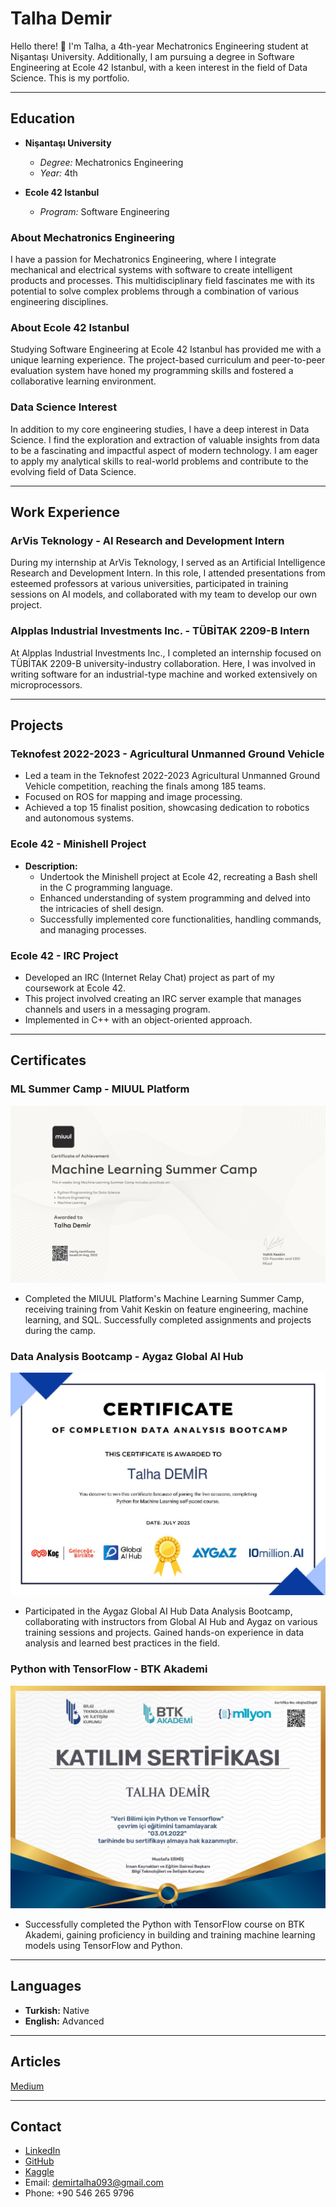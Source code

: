 # Talha Demir

Hello there! 👋 I'm Talha, a 4th-year Mechatronics Engineering student at Nişantaşı University. Additionally, I am pursuing a degree in Software Engineering at Ecole 42 Istanbul, with a keen interest in the field of Data Science. This is my portfolio.

---

## Education

- **Nişantaşı University**
  - *Degree:* Mechatronics Engineering
  - *Year:* 4th

- **Ecole 42 Istanbul**
  - *Program:* Software Engineering

### About Mechatronics Engineering
I have a passion for Mechatronics Engineering, where I integrate mechanical and electrical systems with software to create intelligent products and processes. This multidisciplinary field fascinates me with its potential to solve complex problems through a combination of various engineering disciplines.

### About Ecole 42 Istanbul
Studying Software Engineering at Ecole 42 Istanbul has provided me with a unique learning experience. The project-based curriculum and peer-to-peer evaluation system have honed my programming skills and fostered a collaborative learning environment.

### Data Science Interest
In addition to my core engineering studies, I have a deep interest in Data Science. I find the exploration and extraction of valuable insights from data to be a fascinating and impactful aspect of modern technology. I am eager to apply my analytical skills to real-world problems and contribute to the evolving field of Data Science.

---

## Work Experience

### ArVis Teknology - AI Research and Development Intern
During my internship at ArVis Teknology, I served as an Artificial Intelligence Research and Development Intern. In this role, I attended presentations from esteemed professors at various universities, participated in training sessions on AI models, and collaborated with my team to develop our own project.

### Alpplas Industrial Investments Inc. - TÜBİTAK 2209-B Intern
At Alpplas Industrial Investments Inc., I completed an internship focused on TÜBİTAK 2209-B university-industry collaboration. Here, I was involved in writing software for an industrial-type machine and worked extensively on microprocessors.

---

## Projects

### Teknofest 2022-2023 - Agricultural Unmanned Ground Vehicle
- Led a team in the Teknofest 2022-2023 Agricultural Unmanned Ground Vehicle competition, reaching the finals among 185 teams.
- Focused on ROS for mapping and image processing.
- Achieved a top 15 finalist position, showcasing dedication to robotics and autonomous systems.

### Ecole 42 - Minishell Project
- **Description:**
  - Undertook the Minishell project at Ecole 42, recreating a Bash shell in the C programming language.
  - Enhanced understanding of system programming and delved into the intricacies of shell design.
  - Successfully implemented core functionalities, handling commands, and managing processes.

### Ecole 42 - IRC Project
- Developed an IRC (Internet Relay Chat) project as part of my coursework at Ecole 42.
- This project involved creating an IRC server example that manages channels and users in a messaging program.
- Implemented in C++ with an object-oriented approach.

---

## Certificates

### ML Summer Camp - MIUUL Platform
![ML Summer Camp](img/miuul.png)
- Completed the MIUUL Platform's Machine Learning Summer Camp, receiving training from Vahit Keskin on feature engineering, machine learning, and SQL. Successfully completed assignments and projects during the camp.

### Data Analysis Bootcamp - Aygaz Global AI Hub
![Data Analysis Bootcamp](img/aygaz_hub_page-0001.jpg)
- Participated in the Aygaz Global AI Hub Data Analysis Bootcamp, collaborating with instructors from Global AI Hub and Aygaz on various training sessions and projects. Gained hands-on experience in data analysis and learned best practices in the field.

### Python with TensorFlow - BTK Akademi
![Python with TensorFlow](img/tens_page-0001.jpg)
- Successfully completed the Python with TensorFlow course on BTK Akademi, gaining proficiency in building and training machine learning models using TensorFlow and Python.

---

## Languages

- **Turkish:** Native
- **English:** Advanced

---
## Articles

[Medium](https://medium.com/@demirtalha093)

---

## Contact

- [LinkedIn](https://www.linkedin.com/in/talhadmr)
- [GitHub](https://github.com/Talhadmr)
- [Kaggle](https://www.kaggle.com/talhademirr)
- Email: [demirtalha093@gmail.com](mailto:demirtalha093@gmail.com)
- Phone: +90 546 265 9796
